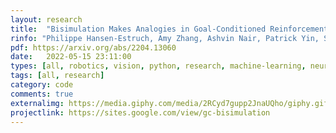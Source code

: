 ```yaml
---
layout: research
title:  "Bisimulation Makes Analogies in Goal-Conditioned Reinforcement Learning."
rinfo: "Philippe Hansen-Estruch, Amy Zhang, Ashvin Nair, Patrick Yin, Sergey Levine. ICML 2022."
pdf: https://arxiv.org/abs/2204.13060
date:   2022-05-15 23:11:00
types: [all, robotics, vision, python, research, machine-learning, neural-nets, pytorch, ros, rl]
tags: [all, research]
category: code
comments: true
externalimg: https://media.giphy.com/media/2RCyd7gupp2JnaUQho/giphy.gif
projectlink: https://sites.google.com/view/gc-bisimulation
---
```

